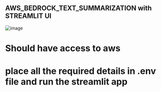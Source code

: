 ## AWS_BEDROCK_TEXT_SUMMARIZATION with STREAMLIT UI

![image](https://github.com/D1EE7P2U9/GenAI/assets/108419163/047b215c-8e01-4215-8989-95e4305c05e5)


# Should have access to aws
# place all the required details in .env file and run the streamlit app
